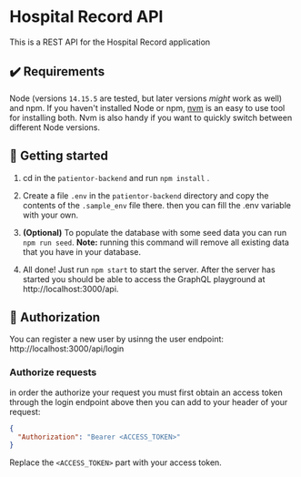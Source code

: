 # Hospital Record API

This is a REST API for the Hospital Record application

## ✔️ Requirements

Node (versions `14.15.5` are tested, but later versions _might_ work as well) and npm. If you haven't installed Node or npm, [nvm](https://github.com/nvm-sh/nvm) is an easy to use tool for installing both. Nvm is also handy if you want to quickly switch between different Node versions.

## 🚀 Getting started

1.  cd in the `patientor-backend` and run `npm install` .

2. Create a file `.env` in the `patientor-backend` directory and copy the contents of the `.sample_env` file there. then you can fill the .env variable with your own.

3. **(Optional)** To populate the database with some seed data you can run `npm run seed`. **Note:** running this command will remove all existing data that you have in your database.

4. All done! Just run `npm start` to start the server. After the server has started you should be able to access the GraphQL playground at http://localhost:3000/api.


## 🔑 Authorization
You can register a new user by usinng the user endpoint: http://localhost:3000/api/login

### Authorize requests
in order the authorize your request you must first obtain an access token through the login endpoint above
then you can add to your header of your request: 

```json
{
  "Authorization": "Bearer <ACCESS_TOKEN>"
}
```

Replace the `<ACCESS_TOKEN>` part with your access token.
